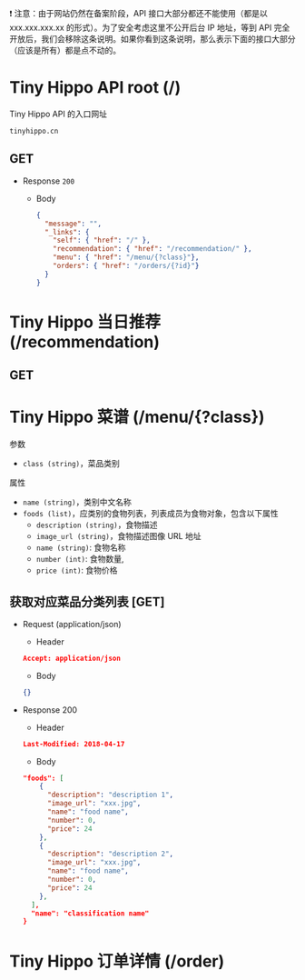 
❗ 注意：由于网站仍然在备案阶段，API 接口大部分都还不能使用（都是以 xxx.xxx.xxx.xx 的形式）。为了安全考虑这里不公开后台 IP 地址，等到 API 完全开放后，我们会移除这条说明。如果你看到这条说明，那么表示下面的接口大部分（应该是所有）都是点不动的。

# Tiny Hippo API root (/)

Tiny Hippo API 的入口网址

`tinyhippo.cn`

## GET

- Response `200`

  - Body
  
    ```json
    {
      "message": "",
      "_links": {
        "self": { "href": "/" },
        "recommendation": { "href": "/recommendation/" },
        "menu": { "href": "/menu/{?class}"},
        "orders": { "href": "/orders/{?id}"}
      }
    }
    ```

# Tiny Hippo 当日推荐 (/recommendation)

## GET



# Tiny Hippo 菜谱 (/menu/{?class})

参数

- `class (string)`，菜品类别

属性

- `name (string)`，类别中文名称
- `foods (list)`，应类别的食物列表，列表成员为食物对象，包含以下属性
  - `description (string)`，食物描述
  - `image_url (string)`，食物描述图像 URL 地址 
  - `name (string)`: 食物名称 
  - `number (int)`: 食物数量, 
  - `price (int)`: 食物价格


## 获取对应菜品分类列表 [GET]

- Request (application/json)
  - Header
  
  ```json
  Accept: application/json
  ```
  
  - Body
  
  ```json
  {}
  ```

- Response 200
  - Header
  
  ```json
  Last-Modified: 2018-04-17
  ```
  - Body
  
  ```json
  "foods": [
      {
        "description": "description 1", 
        "image_url": "xxx.jpg", 
        "name": "food name", 
        "number": 0, 
        "price": 24
      },
      {
        "description": "description 2", 
        "image_url": "xxx.jpg", 
        "name": "food name", 
        "number": 0, 
        "price": 24
      },
    ], 
    "name": "classification name"
  }
  ```

# Tiny Hippo 订单详情 (/order)
